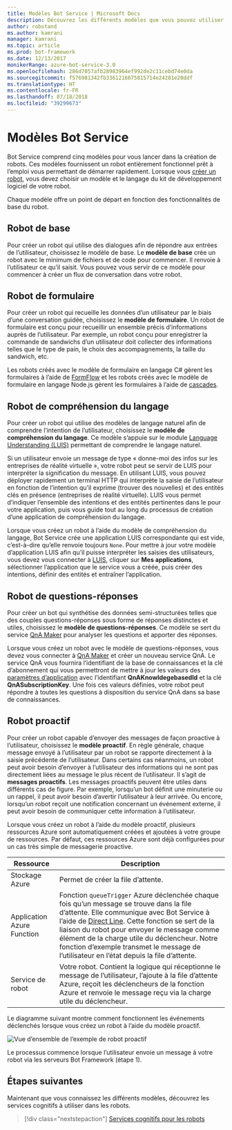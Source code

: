 ```yaml
---
title: Modèles Bot Service | Microsoft Docs
description: Découvrez les différents modèles que vous pouvez utiliser pour créer un robot à l’aide de Bot Service.
author: robstand
ms.author: kamrani
manager: kamrani
ms.topic: article
ms.prod: bot-framework
ms.date: 12/13/2017
monikerRange: azure-bot-service-3.0
ms.openlocfilehash: 286d7057afb28983964ef992de2c11cebd74e0da
ms.sourcegitcommit: f576981342fb3361216675815714e24281e20ddf
ms.translationtype: HT
ms.contentlocale: fr-FR
ms.lasthandoff: 07/18/2018
ms.locfileid: "39299673"
---
```

# <a name="bot-service-templates"></a>Modèles Bot Service
Bot Service comprend cinq modèles pour vous lancer dans la création de robots. Ces modèles fournissent un robot entièrement fonctionnel prêt à l’emploi vous permettant de démarrer rapidement. Lorsque vous [créer un robot](bot-service-quickstart.md), vous devez choisir un modèle et le langage du kit de développement logiciel de votre robot.

Chaque modèle offre un point de départ en fonction des fonctionnalités de base du robot. 

## <a name="basic-bot"></a>Robot de base
Pour créer un robot qui utilise des dialogues afin de répondre aux entrées de l’utilisateur, choisissez le modèle de base. Le **modèle de base** crée un robot avec le minimum de fichiers et de code pour commencer. Il renvoie à l’utilisateur ce qu’il saisit. Vous pouvez vous servir de ce modèle pour commencer à créer un flux de conversation dans votre robot.

## <a name="form-bot"></a>Robot de formulaire
Pour créer un robot qui recueille les données d’un utilisateur par le biais d’une conversation guidée, choisissez le **modèle de formulaire**. Un robot de formulaire est conçu pour recueillir un ensemble précis d’informations auprès de l’utilisateur. Par exemple, un robot conçu pour enregistrer la commande de sandwichs d’un utilisateur doit collecter des informations telles que le type de pain, le choix des accompagnements, la taille du sandwich, etc.

Les robots créés avec le modèle de formulaire en langage C# gèrent les formulaires à l’aide de [FormFlow](dotnet/bot-builder-dotnet-formflow.md) et les robots créés avec le modèle de formulaire en langage Node.js gèrent les formulaires à l’aide de [cascades](nodejs/bot-builder-nodejs-dialog-waterfall.md).

## <a name="language-understanding-bot"></a>Robot de compréhension du langage
Pour créer un robot qui utilise des modèles de langage naturel afin de comprendre l’intention de l’utilisateur, choisissez le **modèle de compréhension du langage**. Ce modèle s’appuie sur le module <a href="https://www.luis.ai" target="_blank">Language Understanding (LUIS)</a> permettant de comprendre le langage naturel.

Si un utilisateur envoie un message de type « donne-moi des infos sur les entreprises de réalité virtuelle », votre robot peut se servir de LUIS pour interpréter la signification du message. En utilisant LUIS, vous pouvez déployer rapidement un terminal HTTP qui interprète la saisie de l’utilisateur en fonction de l’intention qu’il exprime (trouver des nouvelles) et des entités clés en présence (entreprises de réalité virtuelle). LUIS vous permet d’indiquer l’ensemble des intentions et des entités pertinentes dans le pour votre application, puis vous guide tout au long du processus de création d’une application de compréhension du langage.

Lorsque vous créez un robot à l’aide du modèle de compréhension du langage, Bot Service crée une application LUIS correspondante qui est vide, c’est-à-dire qu’elle renvoie toujours `None`. Pour mettre à jour votre modèle d’application LUIS afin qu’il puisse interpréter les saisies des utilisateurs, vous devez vous connecter à <a href="https://www.luis.ai" target="_blank">LUIS</a>, cliquer sur **Mes applications**, sélectionner l’application que le service vous a créée, puis créer des intentions, définir des entités et entraîner l’application.

## <a name="question-and-answer-bot"></a>Robot de questions-réponses
Pour créer un bot qui synthétise des données semi-structurées telles que des couples questions-réponses sous forme de réponses distinctes et utiles, choisissez le **modèle de questions-réponses**. Ce modèle se sert du service <a href="https://qnamaker.ai">QnA Maker</a> pour analyser les questions et apporter des réponses. 

Lorsque vous créez un robot avec le modèle de questions-réponses, vous devez vous connecter à <a href="https://qnamaker.ai">QnA Maker</a> et créer un nouveau service QnA. Le service QnA vous fournira l’identifiant de la base de connaissances et la clé d’abonnement qui vous permettront de mettre à jour les valeurs des [paramètres d’application](bot-service-manage-settings.md) avec l’identifiant **QnAKnowldegebasedId** et la clé **QnASubscriptionKey**. Une fois ces valeurs définies, votre robot peut répondre à toutes les questions à disposition du service QnA dans sa base de connaissances.

## <a name="proactive-bot"></a>Robot proactif
Pour créer un robot capable d’envoyer des messages de façon proactive à l’utilisateur, choisissez le **modèle proactif**. En règle générale, chaque message envoyé à l’utilisateur par un robot se rapporte directement à la saisie précédente de l’utilisateur. Dans certains cas néanmoins, un robot peut avoir besoin d’envoyer à l’utilisateur des informations qui ne sont pas directement liées au message le plus récent de l’utilisateur. Il s’agit de **messages proactifs**. Les messages proactifs peuvent être utiles dans différents cas de figure. Par exemple, lorsqu’un bot définit une minuterie ou un rappel, il peut avoir besoin d’avertir l’utilisateur à leur arrivée. Ou encore, lorsqu’un robot reçoit une notification concernant un événement externe, il peut avoir besoin de communiquer cette information à l’utilisateur. 

Lorsque vous créez un robot à l’aide du modèle proactif, plusieurs ressources Azure sont automatiquement créées et ajoutées à votre groupe de ressources. Par défaut, ces ressources Azure sont déjà configurées pour un cas très simple de messagerie proactive. 

| Ressource | Description |
|----|----|
| Stockage Azure | Permet de créer la file d’attente. |
| Application Azure Function | Fonction `queueTrigger` Azure déclenchée chaque fois qu’un message se trouve dans la file d’attente. Elle communique avec Bot Service à l’aide de [Direct Line](https://docs.microsoft.com/bot-framework/rest-api/bot-framework-rest-direct-line-3-0-concepts). Cette fonction se sert de la liaison du robot pour envoyer le message comme élément de la charge utile du déclencheur. Notre fonction d’exemple transmet le message de l’utilisateur en l’état depuis la file d’attente.
| Service de robot | Votre robot. Contient la logique qui réceptionne le message de l’utilisateur, l’ajoute à la file d’attente Azure, reçoit les déclencheurs de la fonction Azure et renvoie le message reçu via la charge utile du déclencheur. |

Le diagramme suivant montre comment fonctionnent les événements déclenchés lorsque vous créez un robot à l’aide du modèle proactif.

![Vue d’ensemble de l’exemple de robot proactif](~/media/bot-proactive-diagram.png)

Le processus commence lorsque l’utilisateur envoie un message à votre robot via les serveurs Bot Framework (étape 1).

## <a name="next-steps"></a>Étapes suivantes
Maintenant que vous connaissez les différents modèles, découvrez les services cognitifs à utiliser dans les robots.

> [!div class="nextstepaction"]
> [Services cognitifs pour les robots](bot-service-concept-intelligence.md)
